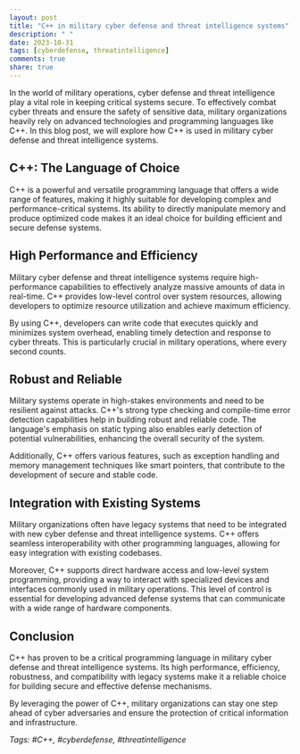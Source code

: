 ```yaml
---
layout: post
title: "C++ in military cyber defense and threat intelligence systems"
description: " "
date: 2023-10-31
tags: [cyberdefense, threatintelligence]
comments: true
share: true
---
```


In the world of military operations, cyber defense and threat intelligence play a vital role in keeping critical systems secure. To effectively combat cyber threats and ensure the safety of sensitive data, military organizations heavily rely on advanced technologies and programming languages like C++. In this blog post, we will explore how C++ is used in military cyber defense and threat intelligence systems.

## C++: The Language of Choice

C++ is a powerful and versatile programming language that offers a wide range of features, making it highly suitable for developing complex and performance-critical systems. Its ability to directly manipulate memory and produce optimized code makes it an ideal choice for building efficient and secure defense systems.

## High Performance and Efficiency

Military cyber defense and threat intelligence systems require high-performance capabilities to effectively analyze massive amounts of data in real-time. C++ provides low-level control over system resources, allowing developers to optimize resource utilization and achieve maximum efficiency.

By using C++, developers can write code that executes quickly and minimizes system overhead, enabling timely detection and response to cyber threats. This is particularly crucial in military operations, where every second counts.

## Robust and Reliable

Military systems operate in high-stakes environments and need to be resilient against attacks. C++'s strong type checking and compile-time error detection capabilities help in building robust and reliable code. The language's emphasis on static typing also enables early detection of potential vulnerabilities, enhancing the overall security of the system.

Additionally, C++ offers various features, such as exception handling and memory management techniques like smart pointers, that contribute to the development of secure and stable code.

## Integration with Existing Systems

Military organizations often have legacy systems that need to be integrated with new cyber defense and threat intelligence systems. C++ offers seamless interoperability with other programming languages, allowing for easy integration with existing codebases.

Moreover, C++ supports direct hardware access and low-level system programming, providing a way to interact with specialized devices and interfaces commonly used in military operations. This level of control is essential for developing advanced defense systems that can communicate with a wide range of hardware components.

## Conclusion

C++ has proven to be a critical programming language in military cyber defense and threat intelligence systems. Its high performance, efficiency, robustness, and compatibility with legacy systems make it a reliable choice for building secure and effective defense mechanisms.

By leveraging the power of C++, military organizations can stay one step ahead of cyber adversaries and ensure the protection of critical information and infrastructure.

*Tags: #C++, #cyberdefense, #threatintelligence*
